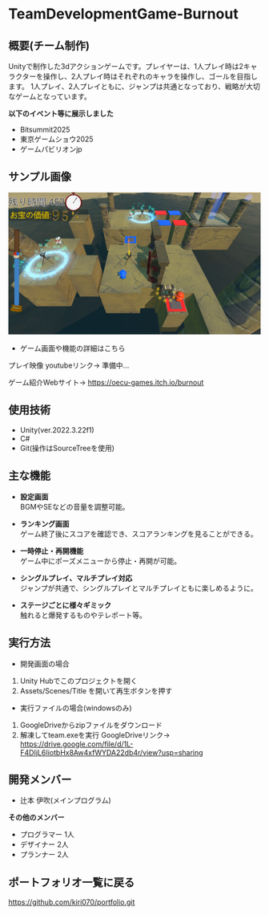 # TeamDevelopmentGame-Burnout

## 概要(チーム制作)
Unityで制作した3dアクションゲームです。プレイヤーは、1人プレイ時は2キャラクターを操作し、2人プレイ時はそれぞれのキャラを操作し、ゴールを目指します。
1人プレイ、2人プレイともに、ジャンプは共通となっており、戦略が大切なゲームとなっています。

__以下のイベント等に展示しました__
- Bitsummit2025
- 東京ゲームショウ2025
- ゲームパビリオンjp

## サンプル画像
![サンプル画像](https://github.com/kiri070/TeamDevelopmentGame/blob/main/Images/sampleImage01.png)

- ゲーム画面や機能の詳細はこちら

プレイ映像 youtubeリンク→ 準備中...

ゲーム紹介Webサイト→ https://oecu-games.itch.io/burnout

## 使用技術
- Unity(ver.2022.3.22f1)
- C#
- Git(操作はSourceTreeを使用)

## 主な機能

- **設定画面**  
  BGMやSEなどの音量を調整可能。

- **ランキング画面**  
  ゲーム終了後にスコアを確認でき、スコアランキングを見ることができる。

- **一時停止・再開機能**  
  ゲーム中にポーズメニューから停止・再開が可能。

- **シングルプレイ、マルチプレイ対応**  
  ジャンプが共通で、シングルプレイとマルチプレイともに楽しめるように。

- **ステージごとに様々ギミック**  
  触れると爆発するものやテレポート等。


## 実行方法
- 開発画面の場合
1. Unity Hubでこのプロジェクトを開く
2. Assets/Scenes/Title を開いて再生ボタンを押す

- 実行ファイルの場合(windowsのみ)
1. GoogleDriveからzipファイルをダウンロード
2. 解凍してteam.exeを実行
GoogleDriveリンク→ https://drive.google.com/file/d/1L-F4DIjL6IiotbHx8Aw4xfWYDA22db4r/view?usp=sharing

## 開発メンバー
- 辻本 伊吹(メインプログラム)
  
 __その他のメンバー__
- プログラマー 1人
- デザイナー 2人
- プランナー 2人

## ポートフォリオ一覧に戻る
https://github.com/kiri070/portfolio.git
